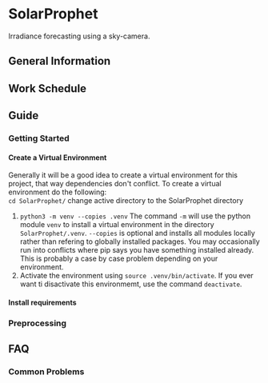 # SolarProphet

Irradiance forecasting using a sky-camera.  

## General Information

## Work Schedule

## Guide

### Getting Started

#### Create a Virtual Environment

Generally it will be a good idea to create a virtual environment for this project, that way dependencies don't conflict. To create a virtual environment do the following:  
`cd SolarProphet/` change active directory to the SolarProphet directory  

1. `python3 -m venv --copies .venv` The command `-m` will use the python module `venv` to install a virtual environment in the directory `SolarProphet/.venv`. `--copies` is optional and installs all modules locally rather than refering to globally installed packages. You may occasionally run into conflicts where pip says you have something installed already. This is probably a case by case problem depending on your environment.  
2. Activate the environment using `source .venv/bin/activate`. If you ever want ti disactivate this environmemt, use the command `deactivate`.

#### Install requirements

### Preprocessing

## FAQ

### Common Problems

